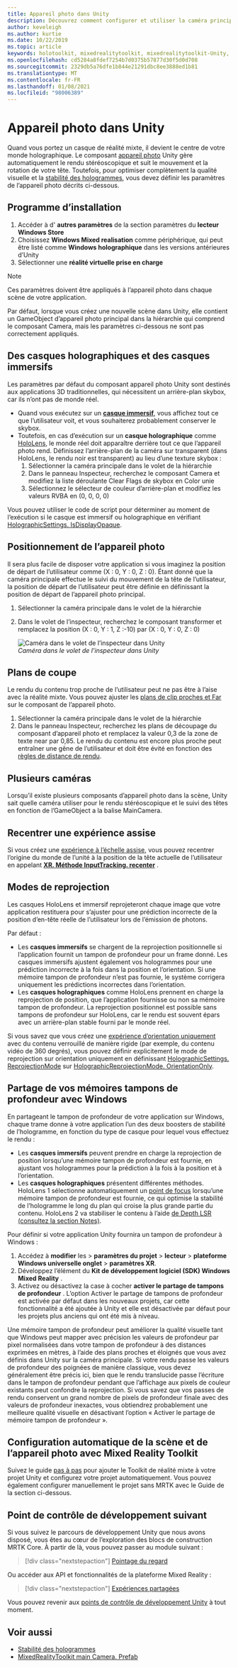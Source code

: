 ```yaml
---
title: Appareil photo dans Unity
description: Découvrez comment configurer et utiliser la caméra principale d’Unity pour le développement de Windows Mixed realisation pour effectuer un rendu holographique.
author: keveleigh
ms.author: kurtie
ms.date: 10/22/2019
ms.topic: article
keywords: holotoolkit, mixedrealitytoolkit, mixedrealitytoolkit-Unity, rendu holographique, holographique, immersif, point de focus, mémoire tampon de profondeur, orientation uniquement, positionnelle, opaque, transparent, clip, casque de réalité mixte, casque de réalité mixte, casque de réalité virtuelle
ms.openlocfilehash: cd5284a8fdef7254b7d0375b57877d30f5d0d708
ms.sourcegitcommit: 2329db5a76dfe1b844e21291dbc8ee3888ed1b81
ms.translationtype: MT
ms.contentlocale: fr-FR
ms.lasthandoff: 01/08/2021
ms.locfileid: "98006389"
---
```

# <a name="camera-in-unity"></a>Appareil photo dans Unity

Quand vous portez un casque de réalité mixte, il devient le centre de votre monde holographique. Le composant [appareil photo](https://docs.unity3d.com/Manual/class-Camera.html) Unity gère automatiquement le rendu stéréoscopique et suit le mouvement et la rotation de votre tête. Toutefois, pour optimiser complètement la qualité visuelle et la [stabilité des hologrammes](../platform-capabilities-and-apis/hologram-stability.md), vous devez définir les paramètres de l’appareil photo décrits ci-dessous.

## <a name="setup"></a>Programme d’installation

1. Accéder à d' **autres paramètres** de la section paramètres du **lecteur Windows Store**
2. Choisissez **Windows Mixed realisation** comme périphérique, qui peut être listé comme **Windows holographique** dans les versions antérieures d’Unity
3. Sélectionner une **réalité virtuelle prise en charge**

>[!NOTE]
>Ces paramètres doivent être appliqués à l’appareil photo dans chaque scène de votre application.
>
>Par défaut, lorsque vous créez une nouvelle scène dans Unity, elle contient un GameObject d’appareil photo principal dans la hiérarchie qui comprend le composant Camera, mais les paramètres ci-dessous ne sont pas correctement appliqués.

## <a name="holographic-vs-immersive-headsets"></a>Des casques holographiques et des casques immersifs

Les paramètres par défaut du composant appareil photo Unity sont destinés aux applications 3D traditionnelles, qui nécessitent un arrière-plan skybox, car ils n’ont pas de monde réel.

* Quand vous exécutez sur un **[casque immersif](../../discover/immersive-headset-hardware-details.md)**, vous affichez tout ce que l’utilisateur voit, et vous souhaiterez probablement conserver le skybox.
* Toutefois, en cas d’exécution sur un **casque holographique** comme [HoloLens](../../hololens-hardware-details.md), le monde réel doit apparaître derrière tout ce que l’appareil photo rend. Définissez l’arrière-plan de la caméra sur transparent (dans HoloLens, le rendu noir est transparent) au lieu d’une texture skybox :
    1. Sélectionner la caméra principale dans le volet de la hiérarchie
    2. Dans le panneau Inspecteur, recherchez le composant Camera et modifiez la liste déroulante Clear Flags de skybox en Color unie
    3. Sélectionnez le sélecteur de couleur d’arrière-plan et modifiez les valeurs RVBA en (0, 0, 0, 0)

Vous pouvez utiliser le code de script pour déterminer au moment de l’exécution si le casque est immersif ou holographique en vérifiant [HolographicSettings. IsDisplayOpaque](https://docs.unity3d.com/ScriptReference/XR.WSA.HolographicSettings.IsDisplayOpaque.html).

## <a name="positioning-the-camera"></a>Positionnement de l’appareil photo

Il sera plus facile de disposer votre application si vous imaginez la position de départ de l’utilisateur comme (X : 0, Y : 0, Z : 0). Étant donné que la caméra principale effectue le suivi du mouvement de la tête de l’utilisateur, la position de départ de l’utilisateur peut être définie en définissant la position de départ de l’appareil photo principal.

1. Sélectionner la caméra principale dans le volet de la hiérarchie
2. Dans le volet de l’inspecteur, recherchez le composant transformer et remplacez la position (X : 0, Y : 1, Z :-10) par (X : 0, Y : 0, Z : 0)

   ![Caméra dans le volet de l’inspecteur dans Unity](images/maincamera-350px.png)  
   *Caméra dans le volet de l’inspecteur dans Unity*

## <a name="clip-planes"></a>Plans de coupe

Le rendu du contenu trop proche de l’utilisateur peut ne pas être à l’aise avec la réalité mixte. Vous pouvez ajuster les [plans de clip proches et Far](../platform-capabilities-and-apis/hologram-stability.md#hologram-render-distances) sur le composant de l’appareil photo.

1. Sélectionner la caméra principale dans le volet de la hiérarchie
2. Dans le panneau Inspecteur, recherchez les plans de découpage du composant d’appareil photo et remplacez la valeur 0,3 de la zone de texte near par 0,85. Le rendu du contenu est encore plus proche peut entraîner une gêne de l’utilisateur et doit être évité en fonction des [règles de distance de rendu](../platform-capabilities-and-apis/hologram-stability.md#hologram-render-distances).

## <a name="multiple-cameras"></a>Plusieurs caméras

Lorsqu’il existe plusieurs composants d’appareil photo dans la scène, Unity sait quelle caméra utiliser pour le rendu stéréoscopique et le suivi des têtes en fonction de l’GameObject a la balise MainCamera.

## <a name="recentering-a-seated-experience"></a>Recentrer une expérience assise

Si vous créez une [expérience à l’échelle assise](../../design/coordinate-systems.md), vous pouvez recentrer l’origine du monde de l’unité à la position de la tête actuelle de l’utilisateur en appelant **[XR. Méthode InputTracking. recenter](https://docs.unity3d.com/ScriptReference/XR.InputTracking.Recenter.html)** .

## <a name="reprojection-modes"></a>Modes de reprojection

Les casques HoloLens et immersif reprojeteront chaque image que votre application restituera pour s’ajuster pour une prédiction incorrecte de la position d’en-tête réelle de l’utilisateur lors de l’émission de photons.

Par défaut :

* Les **casques immersifs** se chargent de la reprojection positionnelle si l’application fournit un tampon de profondeur pour un frame donné. Les casques immersifs ajustent également vos hologrammes pour une prédiction incorrecte à la fois dans la position et l’orientation. Si une mémoire tampon de profondeur n’est pas fournie, le système corrigera uniquement les prédictions incorrectes dans l’orientation.
* Les **casques holographiques** comme HoloLens prennent en charge la reprojection de position, que l’application fournisse ou non sa mémoire tampon de profondeur.  La reprojection positionnel est possible sans tampons de profondeur sur HoloLens, car le rendu est souvent épars avec un arrière-plan stable fourni par le monde réel.

Si vous savez que vous créez une [expérience d’orientation uniquement](coordinate-systems-in-unity.md#building-an-orientation-only-or-seated-scale-experience) avec du contenu verrouillé de manière rigide (par exemple, du contenu vidéo de 360 degrés), vous pouvez définir explicitement le mode de reprojection sur orientation uniquement en définissant [HolographicSettings. ReprojectionMode](https://docs.unity3d.com/ScriptReference/XR.WSA.HolographicSettings.ReprojectionMode.html) sur [HolographicReprojectionMode. OrientationOnly](https://docs.unity3d.com/ScriptReference/XR.WSA.HolographicSettings.HolographicReprojectionMode.html).

## <a name="sharing-your-depth-buffers-with-windows"></a>Partage de vos mémoires tampons de profondeur avec Windows

En partageant le tampon de profondeur de votre application sur Windows, chaque trame donne à votre application l’un des deux boosters de stabilité de l’hologramme, en fonction du type de casque pour lequel vous effectuez le rendu :

* Les **casques immersifs** peuvent prendre en charge la reprojection de position lorsqu’une mémoire tampon de profondeur est fournie, en ajustant vos hologrammes pour la prédiction à la fois à la position et à l’orientation.
* Les **casques holographiques** présentent différentes méthodes. HoloLens 1 sélectionne automatiquement un [point de focus](focus-point-in-unity.md) lorsqu’une mémoire tampon de profondeur est fournie, ce qui optimise la stabilité de l’hologramme le long du plan qui croise la plus grande partie du contenu. HoloLens 2 va stabiliser le contenu à l’aide [de Depth LSR (consultez la section Notes)](https://docs.microsoft.com/uwp/api/windows.graphics.holographic.holographiccamerarenderingparameters.setfocuspoint).

Pour définir si votre application Unity fournira un tampon de profondeur à Windows :

1. Accédez à **modifier** les  >  **paramètres du projet**  >  **lecteur**  >  **plateforme Windows universelle onglet**  >  **paramètres XR**.
2. Développez l’élément du **Kit de développement logiciel (SDK) Windows Mixed Reality** .
3. Activez ou désactivez la case à cocher **activer le partage de tampons de profondeur** .  L’option Activer le partage de tampons de profondeur est activée par défaut dans les nouveaux projets, car cette fonctionnalité a été ajoutée à Unity et elle est désactivée par défaut pour les projets plus anciens qui ont été mis à niveau.

Une mémoire tampon de profondeur peut améliorer la qualité visuelle tant que Windows peut mapper avec précision les valeurs de profondeur par pixel normalisées dans votre tampon de profondeur à des distances exprimées en mètres, à l’aide des plans proches et éloignés que vous avez définis dans Unity sur la caméra principale.  Si votre rendu passe les valeurs de profondeur des poignées de manière classique, vous devez généralement être précis ici, bien que le rendu translucide passe l’écriture dans le tampon de profondeur pendant que l’affichage aux pixels de couleur existants peut confondre la reprojection.  Si vous savez que vos passes de rendu conservent un grand nombre de pixels de profondeur finale avec des valeurs de profondeur inexactes, vous obtiendrez probablement une meilleure qualité visuelle en désactivant l’option « Activer le partage de mémoire tampon de profondeur ».

## <a name="automatic-scene-and-camera-setup-with-mixed-reality-toolkit"></a>Configuration automatique de la scène et de l’appareil photo avec Mixed Reality Toolkit 

Suivez le guide [pas à pas](https://microsoft.github.io/MixedRealityToolkit-Unity/Documentation/GettingStartedWithTheMRTK.html) pour ajouter le Toolkit de réalité mixte à votre projet Unity et configurez votre projet automatiquement. Vous pouvez également configurer manuellement le projet sans MRTK avec le Guide de la section ci-dessous.

## <a name="next-development-checkpoint"></a>Point de contrôle de développement suivant

Si vous suivez le parcours de développement Unity que nous avons disposé, vous êtes au cœur de l’exploration des blocs de construction MRTK Core. À partir de là, vous pouvez passer au module suivant :

> [!div class="nextstepaction"]
> [Pointage du regard](gaze-in-unity.md)

Ou accéder aux API et fonctionnalités de la plateforme Mixed Reality :

> [!div class="nextstepaction"]
> [Expériences partagées](shared-experiences-in-unity.md)

Vous pouvez revenir aux [points de contrôle de développement Unity](unity-development-overview.md#2-core-building-blocks) à tout moment.

## <a name="see-also"></a>Voir aussi

* [Stabilité des hologrammes](../platform-capabilities-and-apis/hologram-stability.md)
* [MixedRealityToolkit main Camera. Prefab](https://github.com/Microsoft/MixedRealityToolkit-Unity/tree/htk_release/Assets/HoloToolkit/Input/Prefabs)
